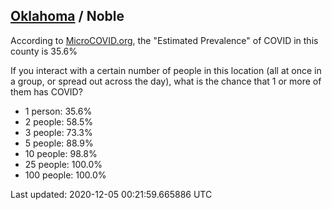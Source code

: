 
## [Oklahoma](/united-states/oklahoma) / Noble

According to [MicroCOVID.org](http://microcovid.org),
the "Estimated Prevalence" of COVID in this county is 35.6%

If you interact with a certain number of people in this location
(all at once in a group, or spread out across the day), what is the chance that
1 or more of them has COVID?

- 1 person: 35.6%
- 2 people: 58.5%
- 3 people: 73.3%
- 5 people: 88.9%
- 10 people: 98.8%
- 25 people: 100.0%
- 100 people: 100.0%

Last updated: 2020-12-05 00:21:59.665886 UTC
